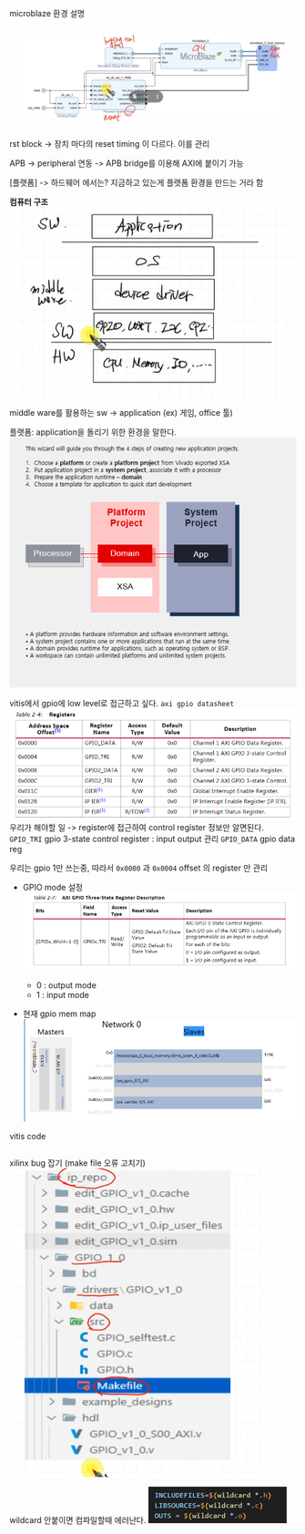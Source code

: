 microblaze 환경 설명
![alt text]({D596AE1E-BCB3-44EF-B920-493E48B72333}.png)
rst block -> 장치 마다의 reset timing 이 다르다. 이를 관리

APB -> peripheral 연동 -> APB bridge를 이용해 AXI에 붙이기 가능


[플랫폼] -> 하드웨어 에서는?
지금하고 있는게 플랫폼 환경을 만드는 거라 함

**컴퓨터 구조**
![](structure.png)
middle ware를 활용하는 sw -> application (ex) 게임, office 툴)

플랫폼: application을 돌리기 위한 환경을 말한다.
![](platform.png)


vitis에서 gpio에 low level로 접근하고 싶다.
`axi gpio datasheet`
![](axi_gpio_registermap.png)
우리가 해야할 일 -> register에 접근하여 control
register 정보만 알면된다.
`GPIO_TRI` gpio 3-state control register : input output 관리
`GPIO_DATA` gpio data reg

우리는 gpio 1만 쓰는중, 따라서 `0x0000` 과 `0x0004` offset 의 register 만 관리

- GPIO mode 설정
    ![](img.png)
    - 0 : output mode
    - 1 : input mode

- 현재 gpio mem map
![](img1.png)

vitis code
```c

```

xilinx bug 잡기 (make file 오류 고치기)
![alt text]({A34EDF2B-1D75-4464-8815-2684ECDF7B1F}.png)

wildcard 안붙이면 컴파일할때 에러난다.
![alt text]({E095A243-9CF4-4F04-826C-DE81DFC11658}.png)